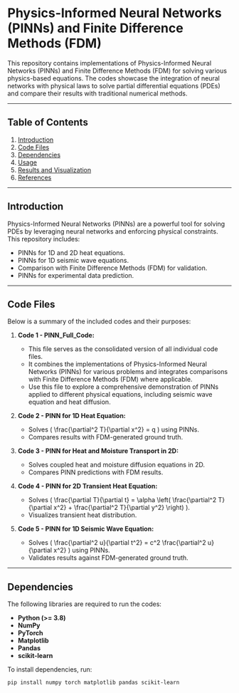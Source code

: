 # Physics-Informed Neural Networks (PINNs) and Finite Difference Methods (FDM)

This repository contains implementations of Physics-Informed Neural Networks (PINNs) and Finite Difference Methods (FDM) for solving various physics-based equations. The codes showcase the integration of neural networks with physical laws to solve partial differential equations (PDEs) and compare their results with traditional numerical methods.

---

## Table of Contents
1. [Introduction](#introduction)
2. [Code Files](#code-files)
3. [Dependencies](#dependencies)
4. [Usage](#usage)
5. [Results and Visualization](#results-and-visualization)
6. [References](#references)

---

## Introduction
Physics-Informed Neural Networks (PINNs) are a powerful tool for solving PDEs by leveraging neural networks and enforcing physical constraints. This repository includes:
- PINNs for 1D and 2D heat equations.
- PINNs for 1D seismic wave equations.
- Comparison with Finite Difference Methods (FDM) for validation.
- PINNs for experimental data prediction.

---

## Code Files
Below is a summary of the included codes and their purposes:

1. **Code 1 - PINN_Full_Code:**
   - This file serves as the consolidated version of all individual code files.
   - It combines the implementations of Physics-Informed Neural Networks (PINNs) for various problems and integrates comparisons with Finite Difference Methods (FDM) where applicable.
   - Use this file to explore a comprehensive demonstration of PINNs applied to different physical equations, including seismic wave equation and heat diffusion.

2. **Code 2 - PINN for 1D Heat Equation:**
   - Solves \( \frac{\partial^2 T}{\partial x^2} = q \) using PINNs.
   - Compares results with FDM-generated ground truth.

3. **Code 3 - PINN for Heat and Moisture Transport in 2D:**
   - Solves coupled heat and moisture diffusion equations in 2D.
   - Compares PINN predictions with FDM results.

4. **Code 4 - PINN for 2D Transient Heat Equation:**
   - Solves \( \frac{\partial T}{\partial t} = \alpha \left( \frac{\partial^2 T}{\partial x^2} + \frac{\partial^2 T}{\partial y^2} \right) \).
   - Visualizes transient heat distribution.

5. **Code 5 - PINN for 1D Seismic Wave Equation:**
   - Solves \( \frac{\partial^2 u}{\partial t^2} = c^2 \frac{\partial^2 u}{\partial x^2} \) using PINNs.
   - Validates results against FDM-generated ground truth.

---

## Dependencies
The following libraries are required to run the codes:
- **Python (>= 3.8)**
- **NumPy**
- **PyTorch**
- **Matplotlib**
- **Pandas** 
- **scikit-learn** 

To install dependencies, run:
```bash
pip install numpy torch matplotlib pandas scikit-learn


